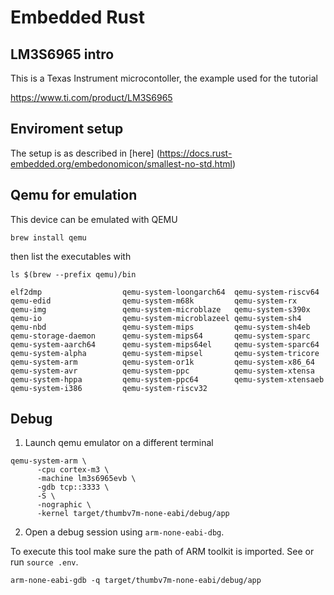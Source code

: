 # Embedded Rust

## LM3S6965 intro

This is a Texas Instrument microcontoller, the example used for the tutorial

https://www.ti.com/product/LM3S6965

## Enviroment setup

The setup is as described in [here] (https://docs.rust-embedded.org/embedonomicon/smallest-no-std.html)

## Qemu for emulation

This device can be emulated with QEMU

`brew install qemu`

then list the executables with

```
ls $(brew --prefix qemu)/bin

elf2dmp                  qemu-system-loongarch64  qemu-system-riscv64
qemu-edid                qemu-system-m68k         qemu-system-rx
qemu-img                 qemu-system-microblaze   qemu-system-s390x
qemu-io                  qemu-system-microblazeel qemu-system-sh4
qemu-nbd                 qemu-system-mips         qemu-system-sh4eb
qemu-storage-daemon      qemu-system-mips64       qemu-system-sparc
qemu-system-aarch64      qemu-system-mips64el     qemu-system-sparc64
qemu-system-alpha        qemu-system-mipsel       qemu-system-tricore
qemu-system-arm          qemu-system-or1k         qemu-system-x86_64
qemu-system-avr          qemu-system-ppc          qemu-system-xtensa
qemu-system-hppa         qemu-system-ppc64        qemu-system-xtensaeb
qemu-system-i386         qemu-system-riscv32
```

## Debug 

1. Launch qemu emulator on a different terminal

```
qemu-system-arm \
      -cpu cortex-m3 \
      -machine lm3s6965evb \
      -gdb tcp::3333 \
      -S \
      -nographic \
      -kernel target/thumbv7m-none-eabi/debug/app
```

2. Open a debug session using `arm-none-eabi-dbg`.

To execute this tool make sure the path of ARM toolkit is imported.
See or run `source .env`.

`arm-none-eabi-gdb -q target/thumbv7m-none-eabi/debug/app`
